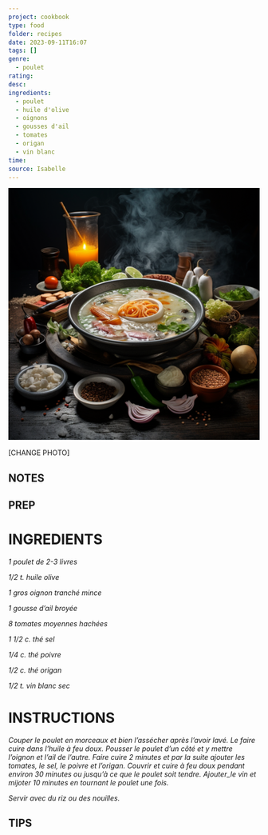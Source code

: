 ```yaml
---
project: cookbook
type: food
folder: recipes
date: 2023-09-11T16:07
tags: []
genre:
  - poulet
rating: 
desc: 
ingredients:
  - poulet
  - huile d'olive
  - oignons
  - gousses d'ail
  - tomates
  - origan
  - vin blanc
time: 
source: Isabelle
---
```


![IMAGE](_default.png)


[CHANGE PHOTO]


## NOTES




## PREP


# INGREDIENTS

_1 poulet de 2-3 livres_

_1/2 t. huile olive_

_1 gros oignon tranché mince_

_1 gousse d’ail broyée_

_8 tomates moyennes hachées_

_1 1/2 c. thé sel_

_1/4 c. thé poivre_

_1/2 c. thé origan_

_1/2 t. vin blanc sec_


# INSTRUCTIONS

_Couper le poulet en morceaux et bien l’assécher_
_après l’avoir lavé. Le faire cuire dans_
_l’huile à feu doux. Pousser le poulet d’un_
_côté et y mettre l’oignon et l’ail de l’autre._
_Faire cuire 2 minutes et par la suite ajouter_
_les tomates, le sel, le poivre et l’origan._
_Couvrir et cuire à feu doux pendant environ_
_30 minutes ou jusqu’à ce que le poulet soit_
_tendre. Ajouter_le vin et mijoter 10 minutes_
_en tournant le poulet une fois._

_Servir avec du riz ou des nouilles._

## TIPS



